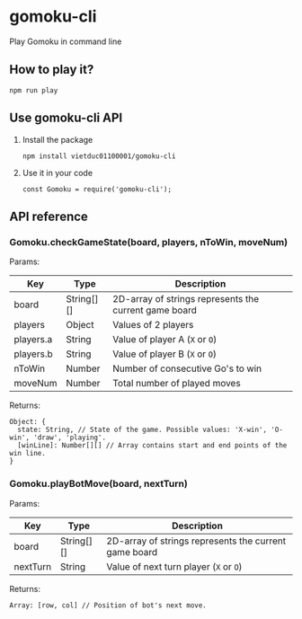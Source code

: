# gomoku-cli

Play Gomoku in command line

## How to play it?

```
npm run play
```

## Use gomoku-cli API

1. Install the package

   ```
   npm install vietduc01100001/gomoku-cli
   ```

2. Use it in your code

   ```
   const Gomoku = require('gomoku-cli');
   ```

## API reference

### Gomoku.checkGameState(board, players, nToWin, moveNum)

Params:

| Key       | Type       | Description                                           |
| --------- | ---------- | ----------------------------------------------------- |
| board     | String[][] | 2D-array of strings represents the current game board |
| players   | Object     | Values of 2 players                                   |
| players.a | String     | Value of player A (`X` or `O`)                        |
| players.b | String     | Value of player B (`X` or `O`)                        |
| nToWin    | Number     | Number of consecutive Go's to win                     |
| moveNum   | Number     | Total number of played moves                          |

Returns:

```
Object: {
  state: String, // State of the game. Possible values: 'X-win', 'O-win', 'draw', 'playing'.
  [winLine]: Number[][] // Array contains start and end points of the win line.
}
```

### Gomoku.playBotMove(board, nextTurn)

Params:

| Key      | Type       | Description                                           |
| -------- | ---------- | ----------------------------------------------------- |
| board    | String[][] | 2D-array of strings represents the current game board |
| nextTurn | String     | Value of next turn player (`X` or `O`)                |

Returns:

```
Array: [row, col] // Position of bot's next move.
```
